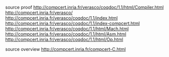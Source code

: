 
source proof
  http://compcert.inria.fr/verasco/coqdoc/1.1/html/Compiler.html
  http://compcert.inria.fr/verasco/
  http://compcert.inria.fr/verasco/coqdoc/1.1/index.html
  http://compcert.inria.fr/verasco/coqdoc/1.1/index-compcert.html
  http://compcert.inria.fr/verasco/coqdoc/1.1/html/Mach.html
  http://compcert.inria.fr/verasco/coqdoc/1.1/html/Asm.html
  http://compcert.inria.fr/verasco/coqdoc/1.1/html/Op.html

source overview
  http://compcert.inria.fr/compcert-C.html
